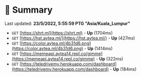 # 📖 Summary
Last updated: **23/5/2022, 5:55:59 PTG "Asia/Kuala_Lumpur"**

- `GET` [https://shrt.ml](https://shrt.ml) - **Up** (1704ms)
- `GET` [https://hst.aytea.ml/](https://hst.aytea.ml/) - **Up** (427ms)
- `GET` [https://color.aytea.ml/4b31d6.png](https://color.aytea.ml/4b31d6.png) - **Up** (1414ms)
- `GET` [https://memeapi.aytea14.repl.co/gimme](https://memeapi.aytea14.repl.co/gimme) - **Up** (322ms)
- `GET` [https://teledrivemy.herokuapp.com/dashboard](https://teledrivemy.herokuapp.com/dashboard) - **Up** (184ms)
